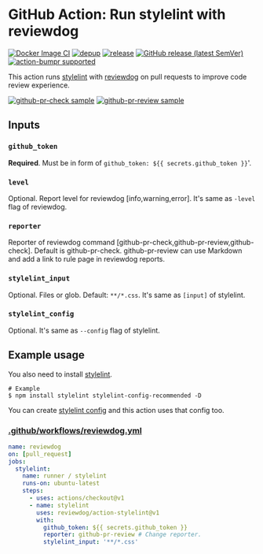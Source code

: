# GitHub Action: Run stylelint with reviewdog

[![Docker Image CI](https://github.com/reviewdog/action-stylelint/workflows/Docker%20Image%20CI/badge.svg)](https://github.com/reviewdog/action-stylelint/actions)
[![depup](https://github.com/reviewdog/action-stylelint/workflows/depup/badge.svg)](https://github.com/reviewdog/action-stylelint/actions?query=workflow%3Adepup)
[![release](https://github.com/reviewdog/action-stylelint/workflows/release/badge.svg)](https://github.com/reviewdog/action-stylelint/actions?query=workflow%3Arelease)
[![GitHub release (latest SemVer)](https://img.shields.io/github/v/release/reviewdog/action-stylelint?logo=github&sort=semver)](https://github.com/reviewdog/action-stylelint/releases)
[![action-bumpr supported](https://img.shields.io/badge/bumpr-supported-ff69b4?logo=github&link=https://github.com/haya14busa/action-bumpr)](https://github.com/haya14busa/action-bumpr)

This action runs [stylelint](https://github.com/stylelint/stylelint) with
[reviewdog](https://github.com/reviewdog/reviewdog) on pull requests to improve
code review experience.

[![github-pr-check sample](https://user-images.githubusercontent.com/3797062/65406379-54848e00-de1a-11e9-8464-1037e1cacf80.png)](https://github.com/reviewdog/action-stylelint/pull/1)
[![github-pr-review sample](https://user-images.githubusercontent.com/3797062/65406408-6d8d3f00-de1a-11e9-90dd-d39aa3e19e7f.png)](https://github.com/reviewdog/action-stylelint/pull/1)

## Inputs

### `github_token`

**Required**. Must be in form of `github_token: ${{ secrets.github_token }}`'.

### `level`

Optional. Report level for reviewdog [info,warning,error].
It's same as `-level` flag of reviewdog.

### `reporter`

Reporter of reviewdog command [github-pr-check,github-pr-review,github-check].
Default is github-pr-check.
github-pr-review can use Markdown and add a link to rule page in reviewdog reports.

### `stylelint_input`

Optional. Files or glob. Default: `**/*.css`.
It's same as `[input]` of stylelint.

### `stylelint_config`

Optional. It's same as `--config` flag of stylelint.

## Example usage

You also need to install [stylelint](https://github.com/stylelint/stylelint).

```shell
# Example
$ npm install stylelint stylelint-config-recommended -D
```

You can create [stylelint
config](https://github.com/stylelint/stylelint/blob/master/docs/user-guide/configuration.md)
and this action uses that config too.

### [.github/workflows/reviewdog.yml](.github/workflows/reviewdog.yml)

```yml
name: reviewdog
on: [pull_request]
jobs:
  stylelint:
    name: runner / stylelint
    runs-on: ubuntu-latest
    steps:
      - uses: actions/checkout@v1
      - name: stylelint
        uses: reviewdog/action-stylelint@v1
        with:
          github_token: ${{ secrets.github_token }}
          reporter: github-pr-review # Change reporter.
          stylelint_input: '**/*.css'
```
